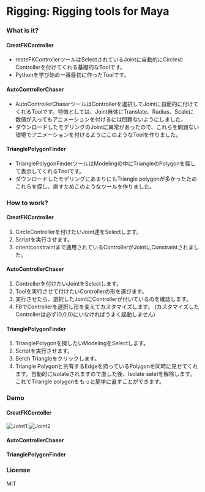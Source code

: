 # Rigging: Rigging tools for Maya

### What is it?
#### CreatFKController
- reateFKControllerツールはSelectされているJointに自動的にCircleのControllerを付けてくれる基礎的なToolです。
- Pythonを学び始め一番最初に作ったToolです。
#### AutoControllerChaser
- AutoControllerChaserツールはControllerを選択してJointに自動的に付けてくれるToolです。特徴としては、Joint自体にTranslate、Radius、Scaleに数値が入ってもアニメーションを付けるには問題ないようにしました。
- ダウンロードしたモデリングのJointに異常があったので、これらを問題ない環境でアニメーションを付けるようにこのようなToolを作りました。
#### TrianglePolygonFinder
- TrianglePolygonFinderツールはModelingの中にTriangleのPolygonを探して表示してくれるToolです。
- ダウンロードしたモデリングにあまりにもTriangle polygonが多かったためこれらを探し、直すためこのようなツールを作りました。
### How to work?
#### CreatFKController
1. CircleControllerを付けたいJoint達をSelectします。
2. Scriptを実行させます。
3. orientconstraintまで適用されているControllerがJointにConstraintされました。
#### AutoControllerChaser
1. Controllerを付けたいJointをSelectします。
2. Toolを実行させて付けたいControllerの形を選びます。
3. 実行させたら、選択したJointにControllerが付いているのを確認します。
4. F8でControllerを選択し形を変えてカスタマイズします。 
(カスタマイズしたControllerは必ず(0,0,0)にいなければうまく起動しません)
#### TrianglePolygonFinder
1. TrianglePolygonを探したいModelingをSelectします。
2. Scriptを実行させます。
3. Serch Triangleをクリックします。
4. Triangle Polygonと共有するEdgeを持っているPolygonを同時に見せてくれます。自動的にIsolateされますので直した後、Isolate seletを解除します。これでTirangle polygonをもっと簡単に直すことができます。
### Demo
#### CreatFKContoller
![Joint1](https://github.com/user-attachments/assets/02234775-4ccd-4b48-a307-f5ede2e37c86)
![Joint2](https://github.com/user-attachments/assets/563838b0-3377-4a76-9db6-6d00a4320c96)
#### AutoControllerChaser

#### TrianglePolygonFinder

### License
MIT